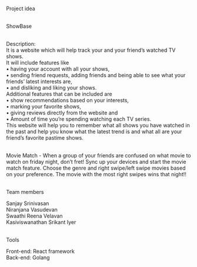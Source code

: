 Project idea <br /><br />

ShowBase <br /><br />

Description: <br />
It is a website which will help track your and your friend’s watched TV shows. <br />
It will include features like <br />
• having your account with all your shows, <br />
• sending friend requests, adding friends and being able to see what your friends’ latest interests are, <br />
• and disliking and liking your shows. <br />
Additional features that can be included are <br />
• show recommendations based on your interests, <br />
• marking your favorite shows, <br />
• giving reviews directly from the website and <br />
• Amount of time you’re spending watching each TV series. <br />
This website will help you to remember what all shows you have watched in the past and help you know what the latest trend is and what all are your friend’s favorite pastime shows. <br /><br />

Movie Match - When a group of your friends are confused on what movie to watch on friday night, don’t fret! Sync up your devices and start the movie match feature. Choose the genre and right swipe/left swipe movies based on your preference. The movie with the most right swipes wins that night!! <br /><br />

Team members <br />

Sanjay Srinivasan <br />
Niranjana Vasudevan <br />
Swaathi Reena Velavan <br />
Kasiviswanathan Srikant Iyer <br /><br />

Tools <br />

Front-end: React framework<br />
Back-end: Golang<br />
